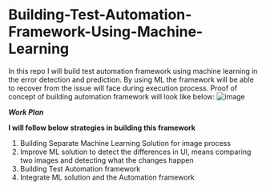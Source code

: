 # Building-Test-Automation-Framework-Using-Machine-Learning
In this repo I will build test automation framework using machine learning in the error detection and prediction. By using ML the framework will be able to recover from the issue will face during execution process.
Proof of concept of building automation framework will look like below:
![image](https://user-images.githubusercontent.com/73906550/139382494-58696789-ce51-4ba4-8dfb-c021622c715b.png)

***Work Plan***

**I will follow below strategies in building this framework**

1. Building Separate Machine Learning Solution for image process 
2. Improve ML solution to detect the differences in UI, means comparing two images and detecting what the changes happen 
3. Building Test Automation framework
4. Integrate ML solution and the Automation framework 


